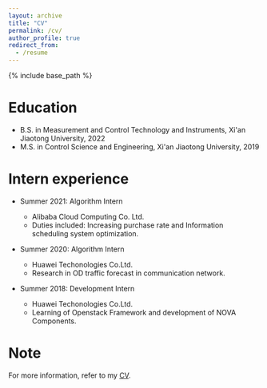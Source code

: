```yaml
---
layout: archive
title: "CV"
permalink: /cv/
author_profile: true
redirect_from:
  - /resume
---
```


{% include base_path %}



Education
======
* B.S. in Measurement and Control Technology and Instruments, Xi'an Jiaotong University, 2022
* M.S. in Control Science and Engineering, Xi'an Jiaotong University, 2019


Intern experience
======
* Summer 2021: Algorithm Intern
  * Alibaba Cloud Computing Co. Ltd.
  * Duties included: Increasing purchase rate and Information scheduling system optimization.


* Summer 2020: Algorithm Intern
  * Huawei Techonologies Co.Ltd.
  * Research in OD traffic forecast in communication network.

* Summer 2018: Development Intern
  * Huawei Techonologies Co.Ltd.
  * Learning of Openstack Framework and development of NOVA Components.

Note
======
For more information, refer to my [CV](https://https://xiaopengli1.github.io/XiaopengLi/files/EnglishCV.pdf).



